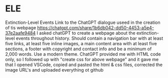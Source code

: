 # ELE
Extinction-Level Events
Link to the ChatGPT dialogue useed in the creation of tis webpage https://chatgpt.com/share/1b6db042-dd50-4453-a5e4-37e2aafe9484
I asked chatGPT to create a webpage  about the extinction-level events throughout history. Should contain a navigation bar with at least five links, at least five  inline images, a main content area with at least five sections, a footer with copyright and contact info and be a minimum of 2,000 words. Use a modern theme.
ChatGPT provided me with HTML code only, so I followed up with "create css for above webpage" and it gave me that
I opened VSCode, copied and pasted the html & css files, corrected the image URL's and uploaded everything ot github

